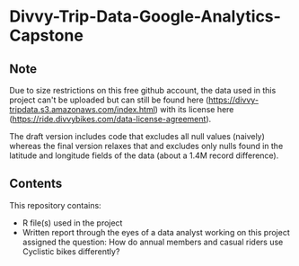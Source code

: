 # Divvy-Trip-Data-Google-Analytics-Capstone

## Note
Due to size restrictions on this free github account, the data used in this project can't be uploaded but can still be found here (https://divvy-tripdata.s3.amazonaws.com/index.html) with its license here (https://ride.divvybikes.com/data-license-agreement).

The draft version includes code that excludes all null values (naively) whereas the final version relaxes that and excludes only nulls found in the latitude and longitude fields of the data (about a 1.4M record difference).

## Contents
This repository contains:
- R file(s) used in the project
- Written report through the eyes of a data analyst working on this project assigned the question: How do annual members and casual riders use Cyclistic bikes differently?
